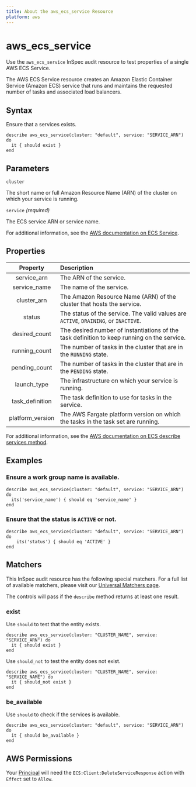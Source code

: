 ```yaml
---
title: About the aws_ecs_service Resource
platform: aws
---
```


# aws\_ecs\_service

Use the `aws_ecs_service` InSpec audit resource to test properties of a single AWS ECS Service.

The AWS ECS Service resource creates an Amazon Elastic Container Service (Amazon ECS) service that runs and maintains the requested number of tasks and associated load balancers.

## Syntax

Ensure that a services exists.

    describe aws_ecs_service(cluster: "default", service: "SERVICE_ARN") do
      it { should exist }
    end

## Parameters

`cluster`

The short name or full Amazon Resource Name (ARN) of the cluster on which your service is running.

`service` _(required)_

The ECS service ARN or service name.

For additional information, see the [AWS documentation on ECS Service](https://docs.aws.amazon.com/AWSCloudFormation/latest/UserGuide/aws-resource-ecs-service.html).

## Properties

| Property | Description |
| :---: | :--- |
| service_arn | The ARN of the service. |
| service_name | The name of the service. |
| cluster_arn | The Amazon Resource Name (ARN) of the cluster that hosts the service.|
| status | The status of the service. The valid values are `ACTIVE`, `DRAINING`, or `INACTIVE`. |
| desired_count |The desired number of instantiations of the task definition to keep running on the service. |
| running_count | The number of tasks in the cluster that are in the `RUNNING` state. |
| pending_count | The number of tasks in the cluster that are in the `PENDING` state.|
| launch_type | The infrastructure on which your service is running. |
| task_definition | The task definition to use for tasks in the service. |
| platform_version | The AWS Fargate platform version on which the tasks in the task set are running. |


For additional information, see the [AWS documentation on ECS describe services method](https://docs.aws.amazon.com/sdk-for-ruby/v2/api/Aws/ECS/Client.html#describe_services-instance_method).

## Examples

### Ensure a work group name is available.

    describe aws_ecs_service(cluster: "default", service: "SERVICE_ARN") do
      its('service_name') { should eq 'service_name' }
    end

### Ensure that the status is `ACTIVE` or not.

    describe aws_ecs_service(cluster: "default", service: "SERVICE_ARN") do
        its('status') { should eq 'ACTIVE' }
    end

## Matchers

This InSpec audit resource has the following special matchers. For a full list of available matchers, please visit our [Universal Matchers page](https://www.inspec.io/docs/reference/matchers/).

The controls will pass if the `describe` method returns at least one result.

### exist

Use `should` to test that the entity exists.

    describe aws_ecs_service(cluster: "CLUSTER_NAME", service: "SERVICE_ARN") do
      it { should exist }
    end

Use `should_not` to test the entity does not exist.

    describe aws_ecs_service(cluster: "CLUSTER_NAME", service: "SERVICE_NAME") do
      it { should_not exist }
    end

### be_available

Use `should` to check if the services is available.

    describe aws_ecs_service(cluster: "default", service: "SERVICE_ARN") do
      it { should be_available }
    end

## AWS Permissions

Your [Principal](https://docs.aws.amazon.com/IAM/latest/UserGuide/intro-structure.html#intro-structure-principal) will need the `ECS:Client:DeleteServiceResponse` action with `Effect` set to `Allow`.

